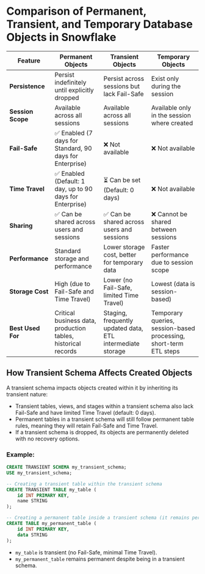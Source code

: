 # Comparison of Permanent, Transient, and Temporary Database Objects in Snowflake

| Feature        | Permanent Objects | Transient Objects | Temporary Objects |
|---------------|------------------|------------------|------------------|
| **Persistence** | Persist indefinitely until explicitly dropped | Persist across sessions but lack Fail-Safe | Exist only during the session |
| **Session Scope** | Available across all sessions | Available across all sessions | Available only in the session where created |
| **Fail-Safe** | ✅ Enabled (7 days for Standard, 90 days for Enterprise) | ❌ Not available | ❌ Not available |
| **Time Travel** | ✅ Enabled (Default: 1 day, up to 90 days for Enterprise) | ⏳ Can be set (Default: 0 days) | ❌ Not available |
| **Sharing** | ✅ Can be shared across users and sessions | ✅ Can be shared across users and sessions | ❌ Cannot be shared between sessions |
| **Performance** | Standard storage and performance | Lower storage cost, better for temporary data | Faster performance due to session scope |
| **Storage Cost** | High (due to Fail-Safe and Time Travel) | Lower (no Fail-Safe, limited Time Travel) | Lowest (data is session-based) |
| **Best Used For** | Critical business data, production tables, historical records | Staging, frequently updated data, ETL intermediate storage | Temporary queries, session-based processing, short-term ETL steps |

## How Transient Schema Affects Created Objects
A transient schema impacts objects created within it by inheriting its transient nature:

- Transient tables, views, and stages within a transient schema also lack Fail-Safe and have limited Time Travel (default: 0 days).
- Permanent tables in a transient schema will still follow permanent table rules, meaning they will retain Fail-Safe and Time Travel.
- If a transient schema is dropped, its objects are permanently deleted with no recovery options.

### Example:
```sql
CREATE TRANSIENT SCHEMA my_transient_schema;
USE my_transient_schema;

-- Creating a transient table within the transient schema
CREATE TRANSIENT TABLE my_table (
    id INT PRIMARY KEY,
    name STRING
);

-- Creating a permanent table inside a transient schema (it remains permanent)
CREATE TABLE my_permanent_table (
    id INT PRIMARY KEY,
    data STRING
);
```
- `my_table` is transient (no Fail-Safe, minimal Time Travel).
- `my_permanent_table` remains permanent despite being in a transient schema.

